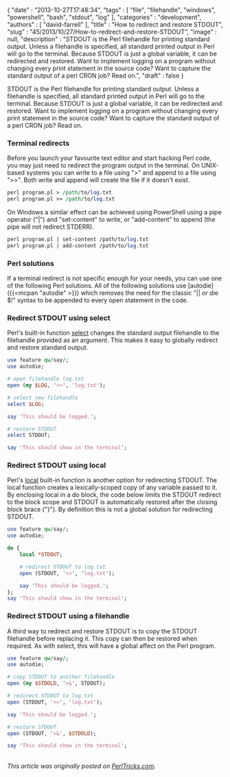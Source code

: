 {
   "date" : "2013-10-27T17:48:34",
   "tags" : [
      "file",
      "filehandle",
      "windows",
      "powershell",
      "bash",
      "stdout",
      "log"
   ],
   "categories" : "development",
   "authors" : [
      "david-farrell"
   ],
   "title" : "How to redirect and restore STDOUT",
   "slug" : "45/2013/10/27/How-to-redirect-and-restore-STDOUT",
   "image" : null,
   "description" : "STDOUT is the Perl filehandle for printing standard output. Unless a filehandle is specified, all standard printed output in Perl will go to the terminal. Because STDOUT is just a global variable, it can be redirected and restored. Want to implement logging on a program without changing every print statement in the source code? Want to capture the standard output of a perl CRON job? Read on.",
   "draft" : false
}


STDOUT is the Perl filehandle for printing standard output. Unless a filehandle is specified, all standard printed output in Perl will go to the terminal. Because STDOUT is just a global variable, it can be redirected and restored. Want to implement logging on a program without changing every print statement in the source code? Want to capture the standard output of a perl CRON job? Read on.

### Terminal redirects

Before you launch your favourite text editor and start hacking Perl code, you may just need to redirect the program output in the terminal. On UNIX-based systems you can write to a file using "\>" and append to a file using "\>\>". Both write and append will create the file if it doesn't exist.

```perl
perl program.pl > /path/to/log.txt
perl program.pl >> /path/to/log.txt
```

On Windows a similar effect can be achieved using PowerShell using a pipe operator ("|") and "set-content" to write, or "add-content" to append (the pipe will not redirect STDERR).

```perl
perl program.pl | set-content /path/to/log.txt
perl program.pl | add-content /path/to/log.txt
```

### Perl solutions

If a terminal redirect is not specific enough for your needs, you can use one of the following Perl solutions. All of the following solutions use [autodie]({{<mcpan "autodie" >}}) which removes the need for the classic "|| or die $!" syntax to be appended to every open statement in the code.

### Redirect STDOUT using select

Perl's built-in function [select](http://perldoc.perl.org/functions/select.html) changes the standard output filehandle to the filehandle provided as an argument. This makes it easy to globally redirect and restore standard output.

```perl
use feature qw/say/;
use autodie;

# open filehandle log.txt
open (my $LOG, '>>', 'log.txt');

# select new filehandle
select $LOG;

say 'This should be logged.';

# restore STDOUT
select STDOUT;

say 'This should show in the terminal';
```

### Redirect STDOUT using local

Perl's [local](http://perldoc.perl.org/functions/local.html) built-in function is another option for redirecting STDOUT. The local function creates a lexically-scoped copy of any variable passed to it. By enclosing local in a do block, the code below limits the STDOUT redirect to the block scope and STDOUT is automatically restored after the closing block brace ("}"). By definition this is not a global solution for redirecting STDOUT.

```perl
use feature qw/say/;
use autodie;

do {
    local *STDOUT;

    # redirect STDOUT to log.txt
    open (STDOUT, '>>', 'log.txt');

    say 'This should be logged.';
};
say 'This should show in the terminal';
```

### Redirect STDOUT using a filehandle

A third way to redirect and restore STDOUT is to copy the STDOUT filehandle before replacing it. This copy can then be restored when required. As with select, this will have a global affect on the Perl program.

```perl
use feature qw/say/;
use autodie;

# copy STDOUT to another filehandle
open (my $STDOLD, '>&', STDOUT);

# redirect STDOUT to log.txt
open (STDOUT, '>>', 'log.txt');

say 'This should be logged.';

# restore STDOUT
open (STDOUT, '>&', $STDOLD);

say 'This should show in the terminal';
```

\
*This article was originally posted on [PerlTricks.com](http://perltricks.com).*

